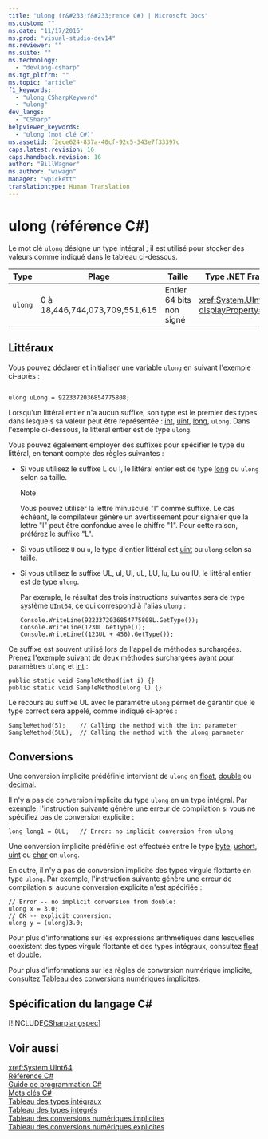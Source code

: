 ```yaml
---
title: "ulong (r&#233;f&#233;rence C#) | Microsoft Docs"
ms.custom: ""
ms.date: "11/17/2016"
ms.prod: "visual-studio-dev14"
ms.reviewer: ""
ms.suite: ""
ms.technology: 
  - "devlang-csharp"
ms.tgt_pltfrm: ""
ms.topic: "article"
f1_keywords: 
  - "ulong_CSharpKeyword"
  - "ulong"
dev_langs: 
  - "CSharp"
helpviewer_keywords: 
  - "ulong (mot clé C#)"
ms.assetid: f2ece624-837a-40cf-92c5-343e7f33397c
caps.latest.revision: 16
caps.handback.revision: 16
author: "BillWagner"
ms.author: "wiwagn"
manager: "wpickett"
translationtype: Human Translation
---
```

# ulong (r&#233;f&#233;rence C#)
Le mot clé `ulong` désigne un type intégral ; il est utilisé pour stocker des valeurs comme indiqué dans le tableau ci\-dessous.  
  
|Type|Plage|Taille|Type .NET Framework|  
|----------|-----------|------------|-------------------------|  
|`ulong`|0 à 18,446,744,073,709,551,615|Entier 64 bits non signé|<xref:System.UInt64?displayProperty=fullName>|  
  
## Littéraux  
 Vous pouvez déclarer et initialiser une variable `ulong` en suivant l'exemple ci\-après :  
  
```  
  
ulong uLong = 9223372036854775808;  
```  
  
 Lorsqu'un littéral entier n'a aucun suffixe, son type est le premier des types dans lesquels sa valeur peut être représentée : [int](../../../csharp/language-reference/keywords/int.md), [uint](../../../csharp/language-reference/keywords/uint.md), [long](../../../csharp/language-reference/keywords/long.md), `ulong`.  Dans l'exemple ci\-dessous, le littéral entier est de type `ulong`.  
  
 Vous pouvez également employer des suffixes pour spécifier le type du littéral, en tenant compte des règles suivantes :  
  
-   Si vous utilisez le suffixe L ou l, le littéral entier est de type [long](../../../csharp/language-reference/keywords/long.md) ou `ulong` selon sa taille.  
  
    > [!NOTE]
    >  Vous pouvez utiliser la lettre minuscule "l" comme suffixe.  Le cas échéant, le compilateur génère un avertissement pour signaler que la lettre "l" peut être confondue avec le chiffre "1". Pour cette raison, préférez le suffixe "L".  
  
-   Si vous utilisez `U` ou `u`, le type d'entier littéral est [uint](../../../csharp/language-reference/keywords/uint.md) ou `ulong` selon sa taille.  
  
-   Si vous utilisez le suffixe UL, ul, Ul, uL, LU, lu, Lu ou lU, le littéral entier est de type `ulong`.  
  
     Par exemple, le résultat des trois instructions suivantes sera de type système `UInt64`, ce qui correspond à l'alias `ulong` :  
  
    ```  
    Console.WriteLine(9223372036854775808L.GetType());  
    Console.WriteLine(123UL.GetType());  
    Console.WriteLine((123UL + 456).GetType());  
    ```  
  
 Ce suffixe est souvent utilisé lors de l'appel de méthodes surchargées.  Prenez l'exemple suivant de deux méthodes surchargées ayant pour paramètres `ulong` et [int](../../../csharp/language-reference/keywords/int.md) :  
  
```  
public static void SampleMethod(int i) {}  
public static void SampleMethod(ulong l) {}  
```  
  
 Le recours au suffixe UL avec le paramètre `ulong` permet de garantir que le type correct sera appelé, comme indiqué ci\-après :  
  
```  
SampleMethod(5);    // Calling the method with the int parameter  
SampleMethod(5UL);  // Calling the method with the ulong parameter  
```  
  
## Conversions  
 Une conversion implicite prédéfinie intervient de `ulong` en [float](../../../csharp/language-reference/keywords/float.md), [double](../../../csharp/language-reference/keywords/double.md) ou [decimal](../../../csharp/language-reference/keywords/decimal.md).  
  
 Il n'y a pas de conversion implicite du type `ulong` en un type intégral.  Par exemple, l'instruction suivante génère une erreur de compilation si vous ne spécifiez pas de conversion explicite :  
  
```  
long long1 = 8UL;   // Error: no implicit conversion from ulong  
```  
  
 Une conversion implicite prédéfinie est effectuée entre le type [byte](../../../csharp/language-reference/keywords/byte.md), [ushort](../../../csharp/language-reference/keywords/ushort.md),  [uint](../../../csharp/language-reference/keywords/uint.md) ou [char](../../../csharp/language-reference/keywords/char.md) en `ulong`.  
  
 En outre, il n'y a pas de conversion implicite des types virgule flottante en type `ulong`.  Par exemple, l'instruction suivante génère une erreur de compilation si aucune conversion explicite n'est spécifiée :  
  
```  
// Error -- no implicit conversion from double:  
ulong x = 3.0;  
// OK -- explicit conversion:  
ulong y = (ulong)3.0;    
```  
  
 Pour plus d'informations sur les expressions arithmétiques dans lesquelles coexistent des types virgule flottante et des types intégraux, consultez [float](../../../csharp/language-reference/keywords/float.md) et [double](../../../csharp/language-reference/keywords/double.md).  
  
 Pour plus d'informations sur les règles de conversion numérique implicite, consultez [Tableau des conversions numériques implicites](../../../csharp/language-reference/keywords/implicit-numeric-conversions-table.md).  
  
## Spécification du langage C\#  
 [!INCLUDE[CSharplangspec](../../../csharp/language-reference/keywords/includes/csharplangspec_md.md)]  
  
## Voir aussi  
 <xref:System.UInt64>   
 [Référence C\#](../../../csharp/language-reference/index.md)   
 [Guide de programmation C\#](../../../csharp/programming-guide/index.md)   
 [Mots clés C\#](../../../csharp/language-reference/keywords/index.md)   
 [Tableau des types intégraux](../../../csharp/language-reference/keywords/integral-types-table.md)   
 [Tableau des types intégrés](../../../csharp/language-reference/keywords/built-in-types-table.md)   
 [Tableau des conversions numériques implicites](../../../csharp/language-reference/keywords/implicit-numeric-conversions-table.md)   
 [Tableau des conversions numériques explicites](../../../csharp/language-reference/keywords/explicit-numeric-conversions-table.md)